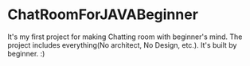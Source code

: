 # ChatRoomForJAVABeginner
It's my first project for making Chatting room with beginner's mind. The project includes everything(No architect, No Design, etc.). It's built by beginner. :)
